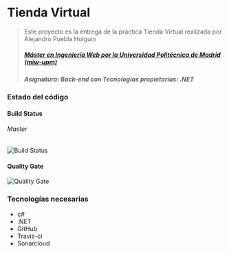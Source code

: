 # Tienda Virtual
> Este proyecto es la entrega de la práctica Tienda Virtual realizada por Alejandro Puebla Holguin
> ##### [Máster en Ingeniería Web por la Universidad Politécnica de Madrid (miw-upm)](http://miw.etsisi.upm.es)
> ##### Asignatura: *Back-end con Tecnologías propietarias: .NET*

### Estado del código

#### Build Status
###### Master
![Build Status](https://travis-ci.org/alexph9/IWVG.SwC.Alejandro.Puebla.Holguin.svg?branch=master) 

#### Quality Gate
![Quality Gate](https://sonarcloud.io/api/project_badges/measure?project=es.upm.miw%3Aiwvg-swc-Alejandro-Puebla-Holguin&metric=alert_status)

### Tecnologías necesarias
* c#
* .NET
* GitHub
* Travis-ci
* Sonarcloud